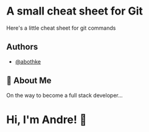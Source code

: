 
# A small cheat sheet for Git

Here's a little cheat sheet for git commands

## Authors

- [@abothke](https://www.github.com/abothke)


## 🚀 About Me
On the way to become a full stack developer...


# Hi, I'm Andre! 👋
